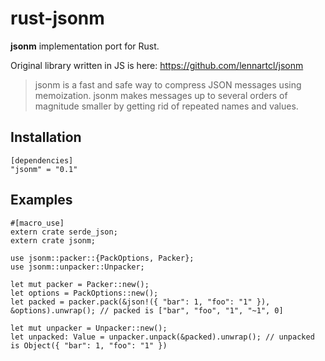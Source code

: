 # rust-jsonm

**jsonm** implementation port for Rust.

Original library written in JS is here: https://github.com/lennartcl/jsonm

> jsonm is a fast and safe way to compress JSON messages using memoization. jsonm makes messages up to several orders of magnitude smaller by getting rid of repeated names and values.

## Installation

    [dependencies]
    "jsonm" = "0.1"

## Examples
    
    #[macro_use]
    extern crate serde_json;
    extern crate jsonm;
    
    use jsonm::packer::{PackOptions, Packer};
    use jsonm::unpacker::Unpacker;
    
    let mut packer = Packer::new();
    let options = PackOptions::new();
    let packed = packer.pack(&json!({ "bar": 1, "foo": "1" }), &options).unwrap(); // packed is ["bar", "foo", "1", "~1", 0]
    
    let mut unpacker = Unpacker::new();
    let unpacked: Value = unpacker.unpack(&packed).unwrap(); // unpacked is Object({ "bar": 1, "foo": "1" })
    
